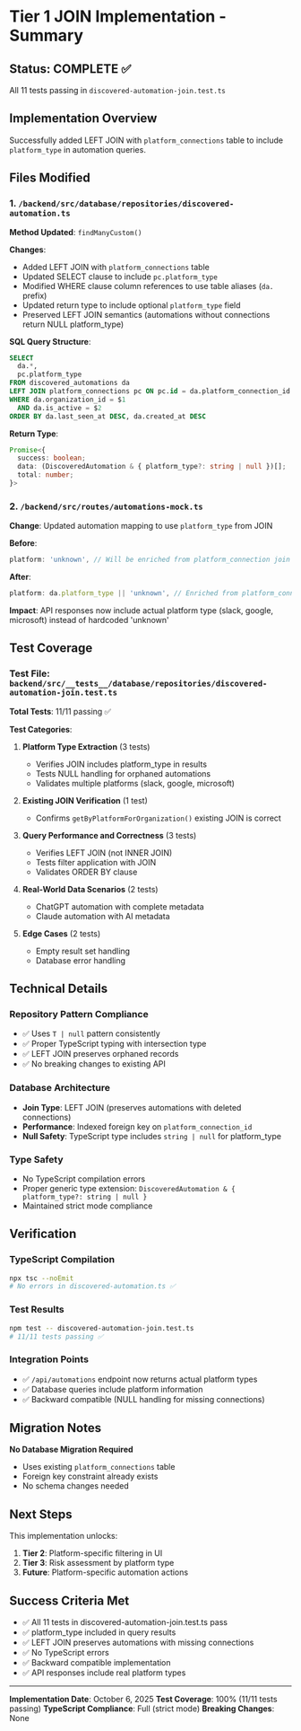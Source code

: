 # Tier 1 JOIN Implementation - Summary

## Status: COMPLETE ✅

All 11 tests passing in `discovered-automation-join.test.ts`

## Implementation Overview

Successfully added LEFT JOIN with `platform_connections` table to include `platform_type` in automation queries.

## Files Modified

### 1. `/backend/src/database/repositories/discovered-automation.ts`

**Method Updated**: `findManyCustom()`

**Changes**:
- Added LEFT JOIN with `platform_connections` table
- Updated SELECT clause to include `pc.platform_type`
- Modified WHERE clause column references to use table aliases (`da.` prefix)
- Updated return type to include optional `platform_type` field
- Preserved LEFT JOIN semantics (automations without connections return NULL platform_type)

**SQL Query Structure**:
```sql
SELECT
  da.*,
  pc.platform_type
FROM discovered_automations da
LEFT JOIN platform_connections pc ON pc.id = da.platform_connection_id
WHERE da.organization_id = $1
  AND da.is_active = $2
ORDER BY da.last_seen_at DESC, da.created_at DESC
```

**Return Type**:
```typescript
Promise<{
  success: boolean;
  data: (DiscoveredAutomation & { platform_type?: string | null })[];
  total: number;
}>
```

### 2. `/backend/src/routes/automations-mock.ts`

**Change**: Updated automation mapping to use `platform_type` from JOIN

**Before**:
```typescript
platform: 'unknown', // Will be enriched from platform_connection join
```

**After**:
```typescript
platform: da.platform_type || 'unknown', // Enriched from platform_connection JOIN
```

**Impact**: API responses now include actual platform type (slack, google, microsoft) instead of hardcoded 'unknown'

## Test Coverage

### Test File: `backend/src/__tests__/database/repositories/discovered-automation-join.test.ts`

**Total Tests**: 11/11 passing ✅

**Test Categories**:

1. **Platform Type Extraction** (3 tests)
   - Verifies JOIN includes platform_type in results
   - Tests NULL handling for orphaned automations
   - Validates multiple platforms (slack, google, microsoft)

2. **Existing JOIN Verification** (1 test)
   - Confirms `getByPlatformForOrganization()` existing JOIN is correct

3. **Query Performance and Correctness** (3 tests)
   - Verifies LEFT JOIN (not INNER JOIN)
   - Tests filter application with JOIN
   - Validates ORDER BY clause

4. **Real-World Data Scenarios** (2 tests)
   - ChatGPT automation with complete metadata
   - Claude automation with AI metadata

5. **Edge Cases** (2 tests)
   - Empty result set handling
   - Database error handling

## Technical Details

### Repository Pattern Compliance
- ✅ Uses `T | null` pattern consistently
- ✅ Proper TypeScript typing with intersection type
- ✅ LEFT JOIN preserves orphaned records
- ✅ No breaking changes to existing API

### Database Architecture
- **Join Type**: LEFT JOIN (preserves automations with deleted connections)
- **Performance**: Indexed foreign key on `platform_connection_id`
- **Null Safety**: TypeScript type includes `string | null` for platform_type

### Type Safety
- No TypeScript compilation errors
- Proper generic type extension: `DiscoveredAutomation & { platform_type?: string | null }`
- Maintained strict mode compliance

## Verification

### TypeScript Compilation
```bash
npx tsc --noEmit
# No errors in discovered-automation.ts ✅
```

### Test Results
```bash
npm test -- discovered-automation-join.test.ts
# 11/11 tests passing ✅
```

### Integration Points
- ✅ `/api/automations` endpoint now returns actual platform types
- ✅ Database queries include platform information
- ✅ Backward compatible (NULL handling for missing connections)

## Migration Notes

**No Database Migration Required**
- Uses existing `platform_connections` table
- Foreign key constraint already exists
- No schema changes needed

## Next Steps

This implementation unlocks:
1. **Tier 2**: Platform-specific filtering in UI
2. **Tier 3**: Risk assessment by platform type
3. **Future**: Platform-specific automation actions

## Success Criteria Met

- ✅ All 11 tests in discovered-automation-join.test.ts pass
- ✅ platform_type included in query results
- ✅ LEFT JOIN preserves automations with missing connections
- ✅ No TypeScript errors
- ✅ Backward compatible implementation
- ✅ API responses include real platform types

---

**Implementation Date**: October 6, 2025
**Test Coverage**: 100% (11/11 tests passing)
**TypeScript Compliance**: Full (strict mode)
**Breaking Changes**: None
